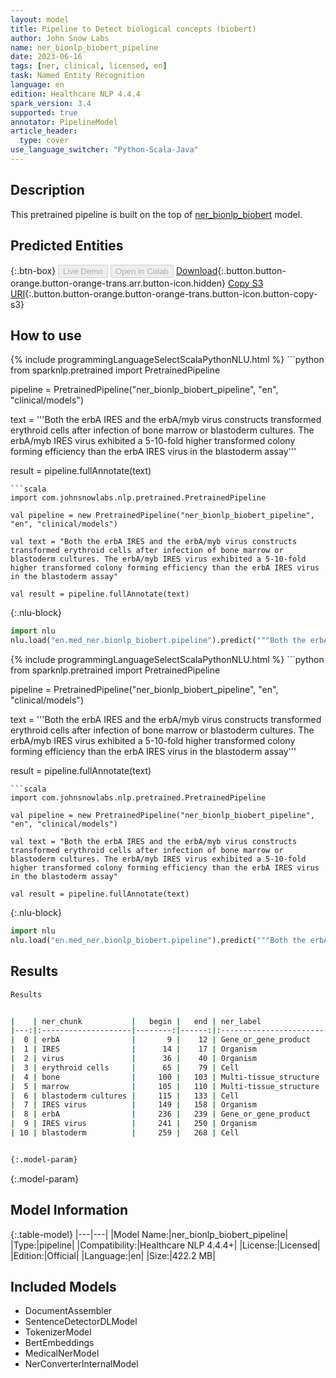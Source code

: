 ```yaml
---
layout: model
title: Pipeline to Detect biological concepts (biobert)
author: John Snow Labs
name: ner_bionlp_biobert_pipeline
date: 2023-06-16
tags: [ner, clinical, licensed, en]
task: Named Entity Recognition
language: en
edition: Healthcare NLP 4.4.4
spark_version: 3.4
supported: true
annotator: PipelineModel
article_header:
  type: cover
use_language_switcher: "Python-Scala-Java"
---
```


## Description

This pretrained pipeline is built on the top of [ner_bionlp_biobert](https://nlp.johnsnowlabs.com/2021/04/01/ner_bionlp_biobert_en.html) model.

## Predicted Entities



{:.btn-box}
<button class="button button-orange" disabled>Live Demo</button>
<button class="button button-orange" disabled>Open in Colab</button>
[Download](https://s3.amazonaws.com/auxdata.johnsnowlabs.com/clinical/models/ner_bionlp_biobert_pipeline_en_4.4.4_3.4_1686924100546.zip){:.button.button-orange.button-orange-trans.arr.button-icon.hidden}
[Copy S3 URI](s3://auxdata.johnsnowlabs.com/clinical/models/ner_bionlp_biobert_pipeline_en_4.4.4_3.4_1686924100546.zip){:.button.button-orange.button-orange-trans.button-icon.button-copy-s3}

## How to use

<div class="tabs-box" markdown="1">
{% include programmingLanguageSelectScalaPythonNLU.html %}
```python
from sparknlp.pretrained import PretrainedPipeline

pipeline = PretrainedPipeline("ner_bionlp_biobert_pipeline", "en", "clinical/models")

text = '''Both the erbA IRES and the erbA/myb virus constructs transformed erythroid cells after infection of bone marrow or blastoderm cultures. The erbA/myb IRES virus exhibited a 5-10-fold higher transformed colony forming efficiency than the erbA IRES virus in the blastoderm assay'''

result = pipeline.fullAnnotate(text)
```
```scala
import com.johnsnowlabs.nlp.pretrained.PretrainedPipeline

val pipeline = new PretrainedPipeline("ner_bionlp_biobert_pipeline", "en", "clinical/models")

val text = "Both the erbA IRES and the erbA/myb virus constructs transformed erythroid cells after infection of bone marrow or blastoderm cultures. The erbA/myb IRES virus exhibited a 5-10-fold higher transformed colony forming efficiency than the erbA IRES virus in the blastoderm assay"

val result = pipeline.fullAnnotate(text)
```


{:.nlu-block}
```python
import nlu
nlu.load("en.med_ner.bionlp_biobert.pipeline").predict("""Both the erbA IRES and the erbA/myb virus constructs transformed erythroid cells after infection of bone marrow or blastoderm cultures. The erbA/myb IRES virus exhibited a 5-10-fold higher transformed colony forming efficiency than the erbA IRES virus in the blastoderm assay""")
```

</div>

<div class="tabs-box" markdown="1">
{% include programmingLanguageSelectScalaPythonNLU.html %}
```python
from sparknlp.pretrained import PretrainedPipeline

pipeline = PretrainedPipeline("ner_bionlp_biobert_pipeline", "en", "clinical/models")

text = '''Both the erbA IRES and the erbA/myb virus constructs transformed erythroid cells after infection of bone marrow or blastoderm cultures. The erbA/myb IRES virus exhibited a 5-10-fold higher transformed colony forming efficiency than the erbA IRES virus in the blastoderm assay'''

result = pipeline.fullAnnotate(text)
```
```scala
import com.johnsnowlabs.nlp.pretrained.PretrainedPipeline

val pipeline = new PretrainedPipeline("ner_bionlp_biobert_pipeline", "en", "clinical/models")

val text = "Both the erbA IRES and the erbA/myb virus constructs transformed erythroid cells after infection of bone marrow or blastoderm cultures. The erbA/myb IRES virus exhibited a 5-10-fold higher transformed colony forming efficiency than the erbA IRES virus in the blastoderm assay"

val result = pipeline.fullAnnotate(text)
```

{:.nlu-block}
```python
import nlu
nlu.load("en.med_ner.bionlp_biobert.pipeline").predict("""Both the erbA IRES and the erbA/myb virus constructs transformed erythroid cells after infection of bone marrow or blastoderm cultures. The erbA/myb IRES virus exhibited a 5-10-fold higher transformed colony forming efficiency than the erbA IRES virus in the blastoderm assay""")
```
</div>

## Results

```bash
Results


|    | ner_chunk           |   begin |   end | ner_label              |   confidence |
|---:|:--------------------|--------:|------:|:-----------------------|-------------:|
|  0 | erbA                |       9 |    12 | Gene_or_gene_product   |      1       |
|  1 | IRES                |      14 |    17 | Organism               |      0.754   |
|  2 | virus               |      36 |    40 | Organism               |      0.9999  |
|  3 | erythroid cells     |      65 |    79 | Cell                   |      0.99855 |
|  4 | bone                |     100 |   103 | Multi-tissue_structure |      0.9794  |
|  5 | marrow              |     105 |   110 | Multi-tissue_structure |      0.9631  |
|  6 | blastoderm cultures |     115 |   133 | Cell                   |      0.9868  |
|  7 | IRES virus          |     149 |   158 | Organism               |      0.99985 |
|  8 | erbA                |     236 |   239 | Gene_or_gene_product   |      0.9977  |
|  9 | IRES virus          |     241 |   250 | Organism               |      0.9911  |
| 10 | blastoderm          |     259 |   268 | Cell                   |      0.9941  |


{:.model-param}
```

{:.model-param}
## Model Information

{:.table-model}
|---|---|
|Model Name:|ner_bionlp_biobert_pipeline|
|Type:|pipeline|
|Compatibility:|Healthcare NLP 4.4.4+|
|License:|Licensed|
|Edition:|Official|
|Language:|en|
|Size:|422.2 MB|

## Included Models

- DocumentAssembler
- SentenceDetectorDLModel
- TokenizerModel
- BertEmbeddings
- MedicalNerModel
- NerConverterInternalModel